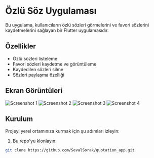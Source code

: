 # Özlü Söz Uygulaması

Bu uygulama, kullanıcıların özlü sözleri görmelerini ve favori sözlerini kaydetmelerini sağlayan bir Flutter uygulamasıdır.

## Özellikler

- Özlü sözleri listeleme
- Favori sözleri kaydetme ve görüntüleme
- Kaydedilen sözleri silme
- Sözleri paylaşma özelliği

## Ekran Görüntüleri

![Screenshot 1](screenshots/1.png)
![Screenshot 2](screenshots/2.png)
![Screenshot 3](screenshots/3.png)
![Screenshot 4](screenshots/4.png)

## Kurulum

Projeyi yerel ortamınıza kurmak için şu adımları izleyin:

1. Bu repo'yu klonlayın:

```bash
git clone https://github.com/SevalSorak/quotation_app.git  

